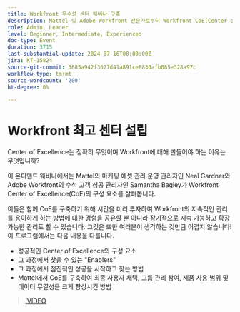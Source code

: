 ```yaml
---
title: Workfront 우수성 센터 웨비나 구축
description: Mattel 및 Adobe Workfront 전문가로부터 Workfront CoE(Center of Excellence)를 온디맨드 웨비나에서 구축하는 방법에 대해 알아보십시오. 지속 가능하고 확장 가능한 관리를 위한 주요 구성 요소, Enabler 및 점진적 단계를 살펴보고 사용자 채택률을 향상시키고 제품 사용 및 데이터 무결성을 향상시킵니다.
role: Admin, Leader
level: Beginner, Intermediate, Experienced
doc-type: Event
duration: 3715
last-substantial-update: 2024-07-16T00:00:00Z
jira: KT-15824
source-git-commit: 3685a942f3027d41a891ce8830afb085e328a97c
workflow-type: tm+mt
source-wordcount: '200'
ht-degree: 0%

---
```



# Workfront 최고 센터 설립

Center of Excellence는 정확히 무엇이며 Workfront에 대해 만들어야 하는 이유는 무엇입니까?

이 온디맨드 웨비나에서는 Mattel의 마케팅 에셋 관리 운영 관리자인 Neal Gardner와 Adobe Workfront의 수석 고객 성공 관리자인 Samantha Bagley가 Workfront Center of Excellence(CoE)의 구성 요소를 살펴봅니다.

이들은 함께 CoE를 구축하기 위해 시간을 미리 투자하여 Workfront의 지속적인 관리를 용이하게 하는 방법에 대한 경험을 공유할 뿐 아니라 장기적으로 지속 가능하고 확장 가능한 관리도 할 수 있습니다. 그것은 또한 여러분이 생각하는 것만큼 어렵지 않습니다! 이 프로그램에서는 다음 내용을 다룹니다.

* 성공적인 Center of Excellence의 구성 요소
* 그 과정에서 찾을 수 있는 &quot;Enablers&quot;
* 그 과정에서 점진적인 성공을 시작하고 찾는 방법
* Mattel에서 CoE를 구축하여 최종 사용자 채택, 그룹 관리 참여, 제품 사용 범위 및 데이터 무결성을 크게 향상시킨 방법

>[!VIDEO](https://video.tv.adobe.com/v/3431018/?learn=on)
